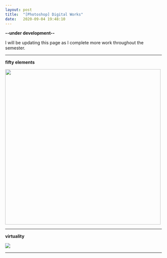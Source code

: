 ```yaml
---
layout: post
title:  "[Photoshop] Digital Works"
date:   2020-09-04 19:48:10
---
```

**--under development--**

I will be updating this page as I complete more work throughout the semester.

-----------------------------------------------------------

**fifty elements**

<img src="https://i.imgur.com/bUeaZJ7.jpg" align="middle" width="500" >

-----------------------------------------------------------

**virtuality**

<img src="https://i.imgur.com/9AEbQDV.png">

-----------------------------------------------------------

